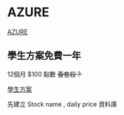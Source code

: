 # AZURE

[AZURE](https://azure.microsoft.com)

## 學生方案免費一年

12個月 $100 點數 ~~養套殺？~~

[學生方案](https://azure.microsoft.com/free/students)

先建立 Stock name , daily price 資料庫
